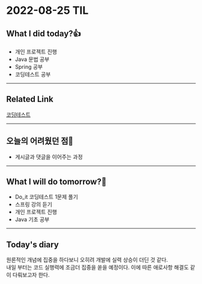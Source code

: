 # 2022-08-25 TIL
## What I did today?👍
* 개인 프로젝트 진행
* Java 문법 공부
* Spring 공부
* 코딩테스트 공부 

___
## Related Link
[코딩테스트](https://github.com/BeomSeogKim/TIL/blob/master/week4/2022-08-24-TIL.md)    

___
## 오늘의 어려웠던 점🤯
* 게시글과 댓글을 이어주는 과정 

___
## What I will do tomorrow?🙏
* Do_it 코딩테스트 1문제 풀기
* 스프링 강의 듣기
* 개인 프로젝트 진행
* Java 기초 공부

___
## Today's diary
원론적인 개념에 집중을 하다보니 오히려 개발에 실력 상승이 더딘 것 같다.   
내일 부터는 코드 실행력에 조금더 집중을 쏟을 예정이다. 이에 따른 애로사항 해결도 같이 다뤄보고자 한다.
